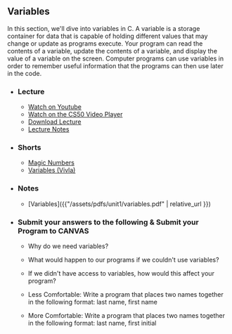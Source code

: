 ## Variables

In this section, we'll dive into variables in C. A variable is a storage container for data that is capable of holding different values that may change or update as programs execute. Your program can read the contents of a variable, update the contents of a variable, and display the value of a variable on the screen. Computer programs can use variables in order to remember useful information that the programs can then use later in the code.

- ### Lecture
  - [Watch on Youtube](https://www.youtube.com/embed/EApk15pCIEA?start=472&end=557)
  - [Watch on the CS50 Video Player](https://video.cs50.net/2017/fall/lectures/1?t=7m52s)
  - [Download Lecture](http://cdn.cs50.net/2017/fall/lectures/1/lecture1-720p.mp4?download)
  - [Lecture Notes](https://docs.cs50.net/2017/fall/notes/1/lecture1.html#c)

- ### Shorts
  - [Magic Numbers](https://www.youtube.com/embed/vK_naJkrtjc)
  - [Variables (Vivla)](https://www.youtube.com/embed/FPL_0lpzBjo)

- ### Notes
  - [Variables]({{"/assets/pdfs/unit1/variables.pdf" | relative_url }})

- ### Submit your answers to the following & Submit your Program to CANVAS
  - Why do we need variables?
  - What would happen to our programs if we couldn't use variables?
  - If we didn't have access to variables, how would this affect your program?
  
  - Less Comfortable: Write a program that places two names together in the following format: last name, first name
  - More Comfortable: Write a program that places two names together in the following format: last name, first initial
